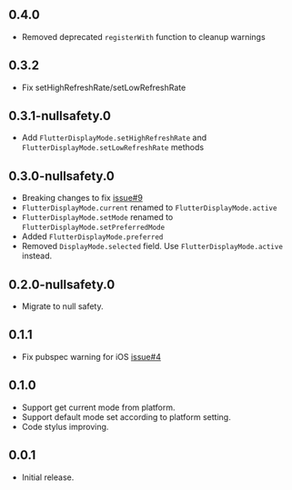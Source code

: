 ## 0.4.0

* Removed deprecated `registerWith` function to cleanup warnings

## 0.3.2

* Fix setHighRefreshRate/setLowRefreshRate

## 0.3.1-nullsafety.0

* Add `FlutterDisplayMode.setHighRefreshRate` and `FlutterDisplayMode.setLowRefreshRate` methods

## 0.3.0-nullsafety.0

* Breaking changes to fix [issue#9](https://github.com/ajinasokan/flutter_displaymode/issues/9)
* `FlutterDisplayMode.current` renamed to `FlutterDisplayMode.active`
* `FlutterDisplayMode.setMode` renamed to `FlutterDisplayMode.setPreferredMode`
* Added `FlutterDisplayMode.preferred`
* Removed `DisplayMode.selected` field. Use `FlutterDisplayMode.active` instead.

## 0.2.0-nullsafety.0

* Migrate to null safety.

## 0.1.1

* Fix pubspec warning for iOS [issue#4](https://github.com/ajinasokan/flutter_displaymode/issues/4)

## 0.1.0

* Support get current mode from platform.
* Support default mode set according to platform setting.
* Code stylus improving.

## 0.0.1

* Initial release.
